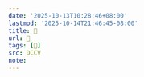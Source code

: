 ```yaml
---
date: '2025-10-13T10:28:46+08:00'
lastmod: '2025-10-14T21:46:45-08:00'
title: 􃿹
url: 􃿹
tags: [𠒵]
src: DCCV
note:
---
```

